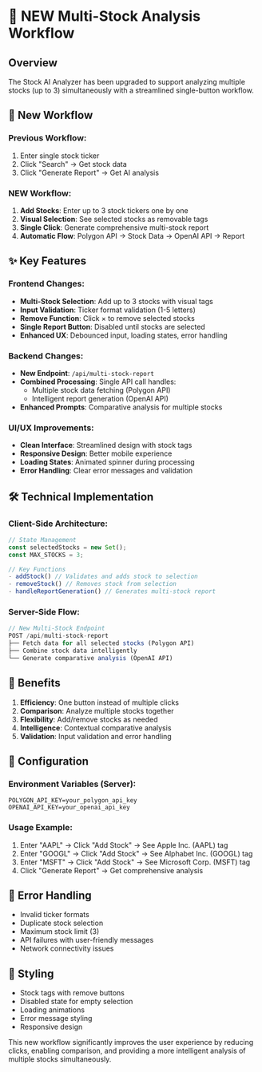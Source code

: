 # 🚀 NEW Multi-Stock Analysis Workflow

## Overview
The Stock AI Analyzer has been upgraded to support analyzing multiple stocks (up to 3) simultaneously with a streamlined single-button workflow.

## 🔄 New Workflow

### Previous Workflow:
1. Enter single stock ticker
2. Click "Search" → Get stock data
3. Click "Generate Report" → Get AI analysis

### NEW Workflow:
1. **Add Stocks**: Enter up to 3 stock tickers one by one
2. **Visual Selection**: See selected stocks as removable tags
3. **Single Click**: Generate comprehensive multi-stock report
4. **Automatic Flow**: Polygon API → Stock Data → OpenAI API → Report

## ✨ Key Features

### Frontend Changes:
- **Multi-Stock Selection**: Add up to 3 stocks with visual tags
- **Input Validation**: Ticker format validation (1-5 letters)
- **Remove Function**: Click × to remove selected stocks
- **Single Report Button**: Disabled until stocks are selected
- **Enhanced UX**: Debounced input, loading states, error handling

### Backend Changes:
- **New Endpoint**: `/api/multi-stock-report` 
- **Combined Processing**: Single API call handles:
  - Multiple stock data fetching (Polygon API)
  - Intelligent report generation (OpenAI API)
- **Enhanced Prompts**: Comparative analysis for multiple stocks

### UI/UX Improvements:
- **Clean Interface**: Streamlined design with stock tags
- **Responsive Design**: Better mobile experience
- **Loading States**: Animated spinner during processing
- **Error Handling**: Clear error messages and validation

## 🛠 Technical Implementation

### Client-Side Architecture:
```javascript
// State Management
const selectedStocks = new Set();
const MAX_STOCKS = 3;

// Key Functions
- addStock() // Validates and adds stock to selection
- removeStock() // Removes stock from selection  
- handleReportGeneration() // Generates multi-stock report
```

### Server-Side Flow:
```javascript
// New Multi-Stock Endpoint
POST /api/multi-stock-report
├── Fetch data for all selected stocks (Polygon API)
├── Combine stock data intelligently
└── Generate comparative analysis (OpenAI API)
```

## 🎯 Benefits

1. **Efficiency**: One button instead of multiple clicks
2. **Comparison**: Analyze multiple stocks together
3. **Flexibility**: Add/remove stocks as needed
4. **Intelligence**: Contextual comparative analysis
5. **Validation**: Input validation and error handling

## 🔧 Configuration

### Environment Variables (Server):
```env
POLYGON_API_KEY=your_polygon_api_key
OPENAI_API_KEY=your_openai_api_key
```

### Usage Example:
1. Enter "AAPL" → Click "Add Stock" → See Apple Inc. (AAPL) tag
2. Enter "GOOGL" → Click "Add Stock" → See Alphabet Inc. (GOOGL) tag
3. Enter "MSFT" → Click "Add Stock" → See Microsoft Corp. (MSFT) tag
4. Click "Generate Report" → Get comprehensive analysis

## 🚦 Error Handling
- Invalid ticker formats
- Duplicate stock selection
- Maximum stock limit (3)
- API failures with user-friendly messages
- Network connectivity issues

## 🎨 Styling
- Stock tags with remove buttons
- Disabled state for empty selection
- Loading animations
- Error message styling
- Responsive design

This new workflow significantly improves the user experience by reducing clicks, enabling comparison, and providing a more intelligent analysis of multiple stocks simultaneously.